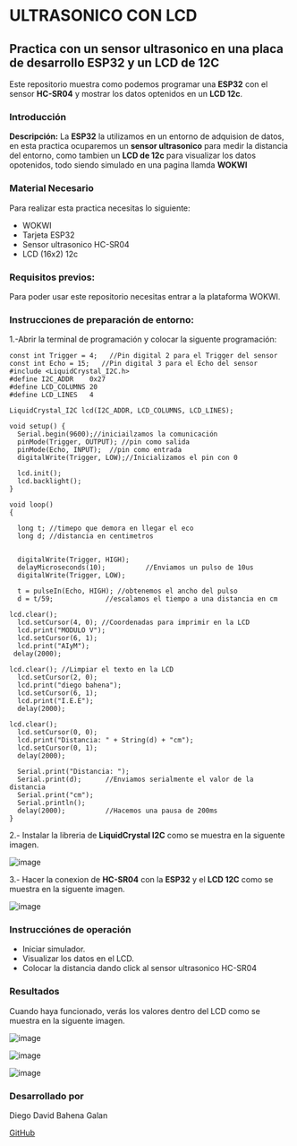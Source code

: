 # ULTRASONICO CON LCD
## Practica con un sensor ultrasonico en una placa de desarrollo ESP32 y un LCD de 12C 
Este repositorio muestra como podemos programar una **ESP32** con el sensor **HC-SR04** y mostrar los datos optenidos en un **LCD 12c**.

### Introducción
**Descripción:** 
La **ESP32** la utilizamos en un entorno de adquision de datos, en esta practica ocuparemos un **sensor ultrasonico** para medir la distancia del entorno, como tambien un **LCD de 12c** para visualizar los datos opotenidos, todo siendo simulado en una pagina llamda **WOKWI**

### Material Necesario
Para realizar esta practica necesitas lo siguiente:
- WOKWI
- Tarjeta ESP32
- Sensor ultrasonico HC-SR04
- LCD (16x2) 12c

### Requisitos previos:
Para poder usar este repositorio necesitas entrar a la plataforma WOKWI.

### Instrucciones de preparación de entorno:
1.-Abrir la terminal de programación y colocar la siguente programación:
```
const int Trigger = 4;   //Pin digital 2 para el Trigger del sensor
const int Echo = 15;   //Pin digital 3 para el Echo del sensor
#include <LiquidCrystal_I2C.h>
#define I2C_ADDR    0x27
#define LCD_COLUMNS 20
#define LCD_LINES   4

LiquidCrystal_I2C lcd(I2C_ADDR, LCD_COLUMNS, LCD_LINES);

void setup() {
  Serial.begin(9600);//iniciailzamos la comunicación
  pinMode(Trigger, OUTPUT); //pin como salida
  pinMode(Echo, INPUT);  //pin como entrada
  digitalWrite(Trigger, LOW);//Inicializamos el pin con 0

  lcd.init();
  lcd.backlight();
}

void loop()
{

  long t; //timepo que demora en llegar el eco
  long d; //distancia en centimetros


  digitalWrite(Trigger, HIGH);
  delayMicroseconds(10);          //Enviamos un pulso de 10us
  digitalWrite(Trigger, LOW);
  
  t = pulseIn(Echo, HIGH); //obtenemos el ancho del pulso
  d = t/59;             //escalamos el tiempo a una distancia en cm
  
lcd.clear(); 
  lcd.setCursor(4, 0); //Coordenadas para imprimir en la LCD
  lcd.print("MODULO V");
  lcd.setCursor(6, 1);
  lcd.print("AIyM");
 delay(2000);

lcd.clear(); //Limpiar el texto en la LCD
  lcd.setCursor(2, 0);
  lcd.print("diego bahena");
  lcd.setCursor(6, 1);
  lcd.print("I.E.E");
  delay(2000);
  
lcd.clear();
  lcd.setCursor(0, 0);
  lcd.print("Distancia: " + String(d) + "cm");
  lcd.setCursor(0, 1);
  delay(2000);

  Serial.print("Distancia: ");
  Serial.print(d);      //Enviamos serialmente el valor de la distancia
  Serial.print("cm");
  Serial.println();
  delay(2000);          //Hacemos una pausa de 200ms
}
```

2.- Instalar la libreria de **LiquidCrystal I2C** como se muestra en la siguente imagen.

![image](https://github.com/user-attachments/assets/a27adc47-0de2-43f7-b74d-93e9396c6586)

3.- Hacer la conexion de **HC-SR04** con la **ESP32** y el **LCD 12C** como se muestra en la siguente imagen.

![image](https://github.com/user-attachments/assets/a9cfda3d-41d6-419a-a799-1885e876a45c)

### Instrucciónes de operación
- Iniciar simulador.
- Visualizar los datos en el LCD.
- Colocar la distancia dando click al sensor ultrasonico HC-SR04
  
### Resultados
Cuando haya funcionado, verás los valores dentro del LCD como se muestra en la siguente imagen.

![image](https://github.com/user-attachments/assets/460fab28-2b6c-43e6-bbf0-16aadb15c145)

![image](https://github.com/user-attachments/assets/01d7563e-aa48-4749-87e6-ec79e90b4fd8)

![image](https://github.com/user-attachments/assets/a5255ad3-65c3-4330-8676-7f36e45c2711)

### Desarrollado por 
Diego David Bahena Galan

[GitHub](https://github.com/DiegoDBG)
